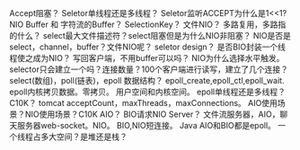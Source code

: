 Accept阻塞？
Seletor单线程还是多线程？ 
Seletor监听ACCEPT为什么是1<<1?
NIO Buffer 和 字符流的Buffer？
SelectionKey？
文件NIO？
多路复用，多路指的什么？
select最大文件描述符？select阻塞但是为什么NIO非阻塞？
NIO是否是select，channel，buffer？文件NIO呢？
seletor design？
是否BIO封装一个线程使之成为NIO？
写回客户端，不用buffer可以吗？
NIO为什么选择水平触发。
selector只会建立一个吗？连接数量？100个客户端进行读写，建立了几个连接？
select(数组)，poll(链表)，epoll 数据结构？
epoll_create,epoll_ctl,epoll_wait.
epoll内核拷贝数据。零拷贝。 用户空间和内核空间。
epoll单线程还是多线程？
C10K？
tomcat acceptCount，maxThreads，maxConnections。
AIO使用场景？NIO使用场景？C10K AIO？ 
BIO请求NIO Server？
文件流服务器，AIO，聊天服务器web-socket。NIO。
BIO,NIO短连接。
Java AIO和BIO都是epoll。
一个线程占多大空间？是堆还是栈？